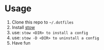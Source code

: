 # Usage

1. Clone this repo to `~/.dotfiles`
2. Install [stow](https://www.gnu.org/software/stow/)
3. use: `stow <DIR> to install a config`
4. use: `stow -D <DIR> to uninstall a config`
5. Have fun
